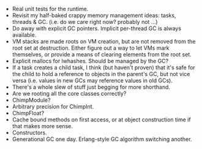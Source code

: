 * Real unit tests for the runtime.
* Revisit my half-baked crappy memory management ideas: tasks, threads & GC.
  (i.e. do we care right now? probably not ...)
* Do away with explicit GC pointers. Implicit per-thread GC is always available.
* VM stacks are made roots on VM creation, but are not removed from the root
  set at destruction. Either figure out a way to let VMs mark themselves, or
  provide a means of clearing elements from the root set.
* Explicit mallocs for lwhashes. Should be managed by the GC?
* If a task creates a child task, I think (but haven't proven) that it's
  safe for the child to hold a reference to objects in the parent's GC,
  but not vice versa (i.e. values in new GCs may reference values in old GCs).
* There's a whole slew of stuff just begging for more shorthand.
* Are we rooting all the core classes correctly?
* ChimpModule?
* Arbitrary precision for ChimpInt.
* ChimpFloat?
* Cache bound methods on first access, or at object construction time if
  that makes more sense.
* Constructors.
* Generational GC one day. Erlang-style GC algorithm switching another.

